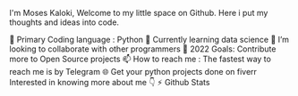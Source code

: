 I'm Moses Kaloki,
Welcome to my little space on Github. Here i put my thoughts and ideas into code.

🔭 Primary Coding language : Python
🌱 Currently learning data science
👯 I’m looking to collaborate with other programmers
🥅 2022 Goals: Contribute more to Open Source projects
📫 How to reach me : The fastest way to reach me is by Telegram
🌐 Get your python projects done on fiverr
Interested in knowing more about me 👇
⚡ Github Stats
